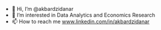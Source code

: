 - 👋 Hi, I’m @akbardzidanar
- 👀 I’m interested in Data Analytics and Economics Research
- 📫 How to reach me www.linkedin.com/in/akbardzidanar

<!---
akbardzidanar/akbardzidanar is a ✨ special ✨ repository because its `README.md` (this file) appears on your GitHub profile.
You can click the Preview link to take a look at your changes.
--->

